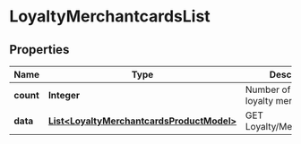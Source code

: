 
# LoyaltyMerchantcardsList

## Properties
Name | Type | Description | Notes
------------ | ------------- | ------------- | -------------
**count** | **Integer** | Number of existing loyalty merchant cards | 
**data** | [**List&lt;LoyaltyMerchantcardsProductModel&gt;**](LoyaltyMerchantcardsProductModel.md) | GET Loyalty/MerchantCards | 



